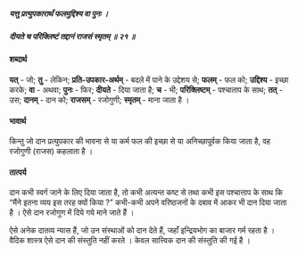 ##### यत्तु प्रत्युपकारार्थं फलमुद्दिश्य वा पुनः ।
##### दीयते च परिक्लिष्टं तद्दानं राजसं स्मृतम् ॥ २१ ॥

#### शब्दार्थ

**यत्** - जो; **तु** - लेकिन; **प्रति-उपकार-अर्थम्** - बदले में पाने के उद्देशय से; **फलम्** - फल को; **उद्दिश्य** - इच्छा करके; **वा** - अथवा; **पुनः** - फिर; **दीयते** - दिया जाता है; **च** - भी; **परिक्लिष्टम्** - पश्चाताप के साथ; **तत्** - उस; **दानम्** - दान को; **राजसम्** - रजोगुणी; **स्मृतम्** - माना जाता है ।

#### भावार्थ

किन्तु जो दान प्रत्युपकार की भावना से या कर्म फल की इच्छा से या अनिच्छापूर्वक किया जाता है, वह रजोगुणी (राजस) कहलाता है ।

#### तात्पर्य

दान कभी स्वर्ग जाने के लिए दिया जाता है, तो कभी अत्यन्त कष्ट से तथा कभी इस पश्चात्ताप के साथ कि “मैंने इतना व्यय इस तरह क्यों किया ?” कभी-कभी अपने वरिष्ठजनों के दबाव में आकर भी दान दिया जाता है । ऐसे दान रजोगुण में दिये गये माने जाते हैं ।

ऐसे अनेक दातव्य न्यास हैं, जो उन संस्थाओं को दान देते हैं, जहाँ इन्द्रियभोग का बाजार गर्म रहता है । वैदिक शास्त्र ऐसे दान की संस्तुति नहीं करते । केवल सात्त्विक दान की संस्तुति की गई है ।